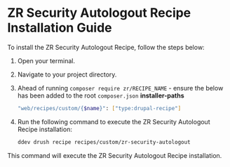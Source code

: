# ZR Security Autologout Recipe Installation Guide

To install the ZR Security Autologout Recipe, follow the steps below:

1. Open your terminal.
2. Navigate to your project directory.
3. Ahead of running `composer require zr/RECIPE_NAME` - ensure the below has been added to the root `composer.json` **installer-paths**
    ```sh
    "web/recipes/custom/{$name}": ["type:drupal-recipe"]
    ```
4. Run the following command to execute the ZR Security Autologout Recipe installation:

    ```sh
    ddev drush recipe recipes/custom/zr-security-autologout
    ```

This command will execute the ZR Security Autologout Recipe installation.
